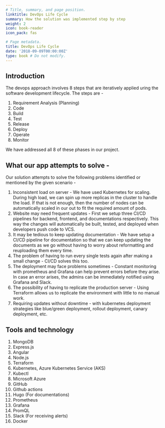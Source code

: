 ```yaml
---
# Title, summary, and page position.
linktitle: DevOps Life Cycle
summary: How the solution was implemented step by step
weight: 2
icon: book-reader
icon_pack: fas

# Page metadata.
title: DevOps Life Cycle
date: '2018-09-09T00:00:00Z'
type: book # Do not modify.
---
```


## Introduction
The devops approach involves 8 steps that are iteratively applied uring the software development lifecycle. The steps are - 
1. Requirement Analysis (Planning)
2. Code
3. Build
4. Test
5. Release
6. Deploy
7. Operate
8. Monitor

We have addressed all 8 of these phases in our project. 

## What our app attempts to solve - 
Our solution attempts to solve the following problems identified or mentioned by the given scenario - 
1. Inconsistent load on server - We have used Kubernetes for scaling. During high load, we can spin up more replicas in the cluster to handle the load. If that is not enough, then the number of nodes can be automatically scaled in our out to fit the required amount of pods. 
2. Website may need frequent updates - 
    First we setup three CI/CD pipelines for backend, frontend, and documentations respectively. This way the changes will automatically be built, tested, and deployed when developers push code to VCS. 
3. It may be tedious to keep updating documentation - We have setup a CI/CD pipeline for documentation so that we can keep updating the documents as we go without having to worry about reformatting and reuploading them every time. 
4. The problem of having to run every single tests again after making a small change - CI/CD solves this too.
5. The deployment may face problems sometimes - Constant monitoring with prometheus and Grafana can help prevent errors before they arise. In case an error arises, the admins can be immediately notified using Grafana and Slack. 
6. The possibility of having to replicate the production server -  Using Terraform allows us to replicate the environment with little to no manual work. 
7. Requiring updates without downtime - with kubernetes deployment strategies like blue/green deployment, rollout deployment, canary deployment, etc. 

## Tools and technology
1. MongoDB
2. Express.js
3. Angular
4. Node.js
5. Terraform
6. Kubernetes, Azure Kubernetes Service (AKS)
7. Kubectl
8. Microsoft Azure 
9. GitHub
10. Github actions
11. Hugo (For documentations)
12. Prometheus
13. Grafana
14. PromQL
15. Slack (For receiving alerts)
16. Docker